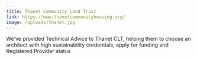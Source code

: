 ```yaml
---
title: Thanet Community Land Trust
link: https://www.thanetcommunityhousing.org/
image: /uploads/thanet.jpg
---
```


We’ve provided Technical Advice to Thanet CLT, helping them to choose an architect with high sustainability credentials, apply for funding and Registered Provider status
